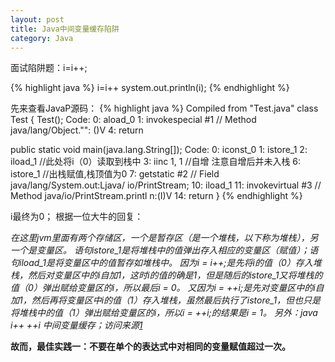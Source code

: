 ```yaml
---
layout: post
title: Java中间变量缓存陷阱
category: Java
---
```

面试陷阱题：i=i++;

{% highlight java %}
i=i++
system.out.println(i);
{% endhighlight %}

先来查看JavaP源码：
{% highlight java %}
Compiled from "Test.java"
class Test {
  Test();
    Code:
       0: aload_0
       1: invokespecial #1                  // Method java/lang/Object."<init>":
()V
       4: return

  public static void main(java.lang.String[]);
    Code:
       0: iconst_0
       1: istore_1
       2: iload_1                           //此处将i（0）读取到栈中
       3: iinc          1, 1                 //自增      注意自增后并未入栈
       6: istore_1                          //出栈赋值,栈顶值为0
       7: getstatic     #2                  // Field java/lang/System.out:Ljava/
io/PrintStream;
      10: iload_1
      11: invokevirtual #3                  // Method java/io/PrintStream.printl
n:(I)V
      14: return
}
{% endhighlight %}

i最终为0；
根据一位大牛的回复：

*在这里jvm里面有两个存储区，一个是暂存区（是一个堆栈，以下称为堆栈），另一个是变量区。 语句istore_1是将堆栈中的值弹出存入相应的变量区（赋值）；语句iload_1是将变量区中的值暂存如堆栈中。
因为i = i++;是先将i的值（0）存入堆栈，然后对变量区中的i自加1，这时i的值的确是1，但是随后的istore_1又将堆栈的值（0）弹出赋给变量区的i，所以最后i = 0。 又因为i = ++i;是先对变量区中的i自加1，然后再将变量区中i的值（1）存入堆栈，虽然最后执行了istore_1，但也只是将堆栈中的值（1）弹出赋给变量区的i，所以i = ++i;的结果是i = 1。
另外：java i++ ++i 中间变量缓存；访问来源[1]*

[1]:http://blog.csdn.net/ffanfanm/article/details/12784489
**故而，最佳实践一：不要在单个的表达式中对相同的变量赋值超过一次。**
